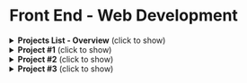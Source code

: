 # Front End - Web Development

<details>
  <summary><b>Projects List - Overview</b> (click to show)</summary>

1. Build a Google look-a-like page
1. Build a portfolio page
1. Build a random number guesser game
1. Build a calculator
1. Build a recipe book
1. Create a markdown text editor
1. Build a Game
1. Build a Blog
1. Build your own open source project
1. Build a Social Networking site
1. Pair up with a back-end dev to work together
1. Capstone/passion project

</details>

<details>
  <summary><b>Project #1</b> (click to show)</summary>

## Build a Google look-a-like page

<details>
  <summary><b>Skills Learned</b> (click to show)</summary>

* HTML5
* CSS3

</details>

### Steps

1. Learn HTML Basics
    * Video: [YouTube, HTML Crash Course For Absolute Beginners by Traversy Media](https://www.youtube.com/watch?v=UB1O30fR-EE&t=160so) - Free
    * Interactive: [freeCodeCamp HTML Challenges](https://www.freecodecamp.org) - Free
    * Video Series: [YouTube, Web Dev Beginners Guide, HTML and CSS Basics](https://www.youtube.com/watch?v=ZBijAgbDP9w) - Free
    * Course: [Khan Academy, Intro to HTML and CSS](https://www.khanacademy.org/computing/computer-programming/html-css) - Free

2. Learn CSS Basics
    * Interactive: [CSS Sushi by Flukeout](https://flukeout.github.io/) - Free
    * Interactive: [freeCodeCamp jQuery Challenges](https://www.freecodecamp.org) - Free
    * Video: [YouTube, CSS Crash Course For Absolute Beginners by Traversy Media](https://www.youtube.com/watch?v=yfoY53QXEnI&t=1s) - Free
    * Video Series: [YouTube, Layouts in CSS](https://www.youtube.com/watch?v=wmAP2xvNs08&list=PL55RiY5tL51q6KKXoA0_CIskaTSJEM1fN)
    * Guided Project: [Build your own Blog](https://www.git-tower.com/learn/build-your-own-blog/introduction/introduction)

3. Project Instructions
  * [B  uild a Google Look-a-like page, The Odin School](https://www.theodinproject.com/courses/web-development-101/lessons/html-css) - Free

4. The Path into Web Development (optional)
    * Video: [YouTube, Where to Start in Web Development](https://www.youtube.com/watch?v=6HYkN84PGfk) - Free
    * Video: [YouTube, Web Dev, Where to Look Things Up](https://www.youtube.com/watch?v=ZBijAgbDP9w) - Free

5. Host Your Project
    * Codepen
    * Github Pages

</details>

<details>
  <summary><b>Project #2</b> (click to show)</summary>

## Build a portfolio page

<details>
  <summary><b>Skills Learned</b> (click to show)</summary>

* CSS Frameworks - Bootstrap
* Layout and Grid System
* Browser Developer Tools

</details>

</details>

<details>
  <summary><b>Project #3</b> (click to show)</summary>

## Build a random number guesser game

<details>
  <summary><b>Skills Learned</b> (click to show)</summary>

* Basic JavaScript
* jQuery

</details>

</details>

